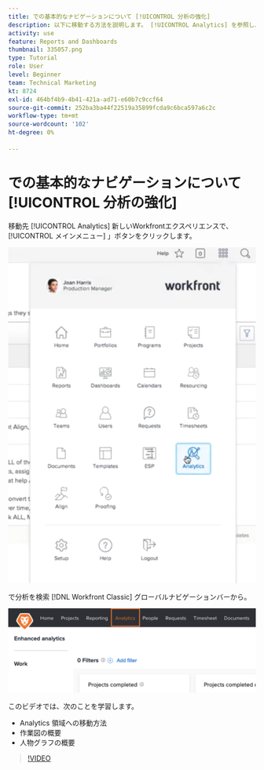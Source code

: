 ```yaml
---
title: での基本的なナビゲーションについて [!UICONTROL 分析の強化]
description: 以下に移動する方法を説明します。 [!UICONTROL Analytics] を参照し、Workfrontの作業図と人物図の概要を確認します。
activity: use
feature: Reports and Dashboards
thumbnail: 335057.png
type: Tutorial
role: User
level: Beginner
team: Technical Marketing
kt: 8724
exl-id: 464bf4b9-4b41-421a-ad71-e60b7c9ccf64
source-git-commit: 252ba3ba44f22519a35899fcda9c6bca597a6c2c
workflow-type: tm+mt
source-wordcount: '102'
ht-degree: 0%

---
```


# での基本的なナビゲーションについて [!UICONTROL 分析の強化]

移動先 [!UICONTROL Analytics] 新しいWorkfrontエクスペリエンスで、 [!UICONTROL メインメニュー] 」ボタンをクリックします。

![見つける画像 [!UICONTROL Analytics] Workfrontの機能 [!UICONTROL メインメニュー]](assets/Navigate-NWE.png)

で分析を検索 [!DNL Workfront Classic] グローバルナビゲーションバーから。

![見つける画像 [!UICONTROL Analytics] の機能 [!DNL Workfront Classic]](assets/Navigate-Classic.png)

このビデオでは、次のことを学習します。

* Analytics 領域への移動方法
* 作業図の概要
* 人物グラフの概要

>[!VIDEO](https://video.tv.adobe.com/v/335057/?quality=12)

